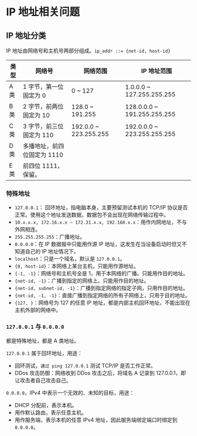 # IP 地址相关问题

## IP 地址分类

IP 地址由网络号和主机号两部分组成。`ip_addr ::= {net-id, host-id}`

| 类型 | 网络号                      | 网络范围              | IP 地址范围                 |
| ---- | --------------------------- | --------------------- | --------------------------- |
| A 类 | 1 字节，第一位固定为 0      | 0 ~ 127               | 1.0.0.0 ~ 127.255.255.255   |
| B 类 | 2 字节，前两位固定为 10     | 128.0 ~ 191.255       | 128.0.0.0 ~ 191.255.255.255 |
| C 类 | 3 字节，前三位固定为 110    | 192.0.0 ~ 223.255.255 | 192.0.0.0 ~ 223.255.255.255 |
| D 类 | 多播地址，前四位固定为 1110 |                       |                             |
| E 类 | 前四位 1111，保留。         |                       |                             |

### 特殊地址

- `127.0.0.1`： 回环地址，指电脑本身，主要预留测试本机的 TCP/IP 协议是否正常。使用这个地址发送数据，数据包不会出现在网络传输过程中。
- `10.x.x.x, 172.16.x.x ~ 172.31.x.x, 192.168.x.x`：用作内网地址，不与外网相连。
- `255.255.255.255`：广播地址。
- `0.0.0.0`：在 IP 数据报中只能用作源 IP 地址，这发生在当设备启动时但又不知道自己的 IP 地址情况下。
- `localhost`：只是一个域名，默认是 `127.0.0.1`。
- `{0, host-id}`：本网络上某台主机，只能用作源地址。
- `{-1, -1}`：网络号和主机号全是 1，用于本网络的广播。只能用作目的地址。
- `{net-id, -1}`：广播到指定的网络上。只能用作目的地址。
- `{net-id, subnet-id, -1}`：广播到指定网络的指定子网，只用作目的地址。
- `{net-id, -1, -1}`：直接广播到指定网络的所有子网络上，只用于目的地址。
- `{127, }`：网络号为 127 的任意 IP 地址，都是内部主机回环地址，不能出现在主机外部的网络中。

### `127.0.0.1` 与 `0.0.0.0`

都是特殊地址，都是 A 类地址。

`127.0.0.1` 属于回环地址，用途：

- 回环测试，`通过 ping 127.0.0.1` 测试 TCP/IP 是否工作正常。
- DDos 攻击防御：网络收到 DDos 攻击之后，将域名 A 记录到 127.0.0.1，即让攻击者自己攻击自己。

`0.0.0.0`，IPv4 中表示一个无效的、未知的目标，用途：

- DHCP 分配前，表示本机。
- 用作默认路由，表示任意主机。
- 用作服务端，表示本机的任意 IPv4 地址，因此服务端绑定端口时绑定到 `0.0.0.0`。
